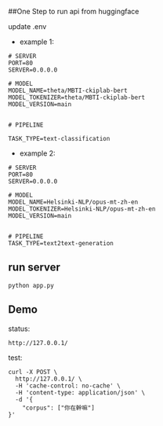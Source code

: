 ##One Step to run api from huggingface

update .env
- example 1:
```
# SERVER
PORT=80
SERVER=0.0.0.0

# MODEL
MODEL_NAME=theta/MBTI-ckiplab-bert
MODEL_TOKENIZER=theta/MBTI-ckiplab-bert
MODEL_VERSION=main


# PIPELINE

TASK_TYPE=text-classification

```
- example 2:
```
# SERVER
PORT=80
SERVER=0.0.0.0

# MODEL
MODEL_NAME=Helsinki-NLP/opus-mt-zh-en
MODEL_TOKENIZER=Helsinki-NLP/opus-mt-zh-en
MODEL_VERSION=main


# PIPELINE
TASK_TYPE=text2text-generation
```

## run server
```commandline
python app.py
```

## Demo

status: 

```
http://127.0.0.1/
```

test: 
```commandline
curl -X POST \
  http://127.0.0.1/ \
  -H 'cache-control: no-cache' \
  -H 'content-type: application/json' \
  -d '{
	"corpus": ["你在幹嘛"]
}'
```
